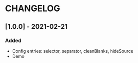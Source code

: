 # CHANGELOG

## [1.0.0] - 2021-02-21
### Added
- Config entries: selector, separator, cleanBlanks, hideSource
- Demo
